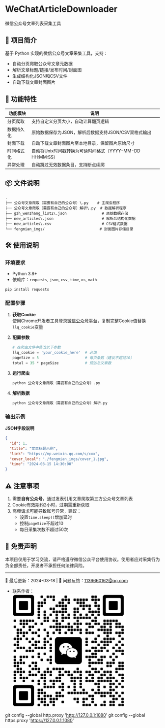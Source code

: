 # WeChatArticleDownloader

微信公众号文章列表采集工具

## 📖 项目简介

基于 Python 实现的微信公众号文章采集工具，支持：

- 自动分页爬取公众号文章元数据
- 解析文章标题/链接/发布时间/封面图
- 生成结构化JSON和CSV文件
- 自动下载文章封面图片

## 🚀 功能特性

| 功能模块  | 说明                                       |
|-------|------------------------------------------|
| 分页爬取  | 支持自定义分页大小，自动计算翻页逻辑                       |
| 数据持久化 | 原始数据保存为JSON，解析后数据支持JSON/CSV双格式输出         |
| 封面下载  | 自动下载文章封面图片至本地目录，保留图片原始尺寸                 |
| 时间格式化 | 自动将Unix时间戳转换为可读时间格式（YYYY-MM-DD HH:MM:SS） |
| 异常处理  | 自动跳过无效数据条目，支持断点续爬                        |

## 📦 文件说明

```   
.
├── 公众号文章爬取（需要有自己的公众号）\.py    # 主爬虫程序
├── 公众号文章爬取（需要有自己的公众号）解析\.py  # 数据解析程序
├── gzh_wenzhang_list2\.json                # 原始数据存储
├── new_articles\.json                      # 解析后结构化数据
├── new_articles\.csv                       # CSV格式数据
└── fengmian_imgs/                         # 封面图片存储目录
```  

## 🛠 使用说明

### 环境要求

- Python 3.8+
- 依赖库：`requests`, `json`, `csv`, `time`, `os`, `math`

```bash
pip install requests
```

### 配置步骤

1. **获取Cookie**  
   使用Chrome开发者工具登录[微信公众号平台](https://mp.weixin.qq.com)，复制完整Cookie值替换`llq_cookie`变量

2. **配置参数**
   ```python
   # 在爬虫文件中修改以下参数
   llq_cookie = 'your_cookie_here'  # 必填
   pageSize = 5                     # 每页条数（建议不超过10）
   total = 35 * pageSize            # 预估总文章数
   ```

3. **运行爬虫**
   ```bash
   python 公众号文章爬取（需要有自己的公众号）.py
   ```

4. **解析数据**
   ```bash
   python 公众号文章爬取（需要有自己的公众号）解析.py
   ```

### 输出示例

**JSON字段说明**

```json
{
  "id": 1,
  "title": "文章标题示例",
  "link": "https://mp.weixin.qq.com/s/xxx",
  "cover_local": "./fengmian_imgs/cover_1.jpg",
  "time": "2024-03-15 14:30:00"
}
```

## ⚠️ 注意事项

1. 需要**自有公众号**，通过发表引用文章爬取第三方公众号文章列表
2. Cookie有效期约2小时，过期需重新获取
3. 高频请求可能导致账号异常，建议：
    - 设置`time.sleep()`增加延时
    - 控制`pageSize`不超过10
    - 每日采集次数不超过50次

## 📜 免责声明

本项目仅用于学习交流，请严格遵守微信公众平台使用协议。使用者应对采集行为负全部责任，开发者不承担任何法律风险。

----
🔄 最后更新：2024-03-18 | 📧 问题反馈：1136660162@qq.com
- 联系作者：  
![img.png](assets/img.png)

git config --global http.proxy 'http://127.0.0.1:1080'
git config --global https.proxy 'https://127.0.0.1:1080'